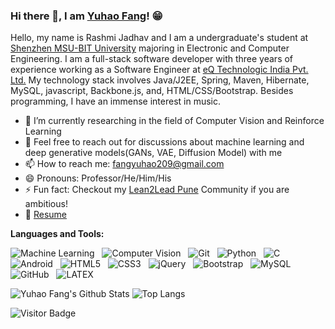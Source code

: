 ### Hi there 👋, I am [Yuhao Fang](https://github.com/Denis-fang/)! 😁
<!--
**rusty-sj/rusty-sj** is a ✨ _special_ ✨ repository because its `README.md` (this file) appears on your GitHub profile.
Here are some ideas to get you started:

- 🔭 I’m currently working on ...
- 🌱 I’m currently learning ...
- 👯 I’m looking to collaborate on ...
- 🤔 I’m looking for help with ...
- 💬 Ask me about ...
- 📫 How to reach me: ...
- 😄 Pronouns: ...
- ⚡ Fun fact: ...
- 🤔 I’m looking for help with Statistics
- 👯 I’m looking to collaborate on ...
-->

Hello, my name is Rashmi Jadhav and I am a undergraduate's student at [Shenzhen MSU-BIT University](https://www.smbu.edu.cn/) majoring in Electronic and Computer Engineering. I am a full-stack software developer with three years of experience working as a Software Engineer at [eQ Technologic India Pvt. Ltd.](https://www.1eq.com/) My technology stack involves Java/J2EE, Spring, Maven, Hibernate, MySQL, javascript, Backbone.js, and, HTML/CSS/Bootstrap. Besides programming, I have an immense interest in music.

- 🔭 I’m currently researching in the field of Computer Vision and Reinforce Learning
- 💬 Feel free to reach out for discussions about machine learning and deep generative models(GANs, VAE, Diffusion Model) with me
- 📫 How to reach me: fangyuhao209@gmail.com
- 😄 Pronouns: Professor/He/Him/His
- ⚡ Fun fact: Checkout my [Lean2Lead Pune](https://www.linkedin.com/in/lean2lead-pune-bbb92a169) Community if you are ambitious!
- 📝 [Resume](https://rusty-sj.github.io/media/Rashmi_Jadhav.pdf)

**Languages and Tools:** 

![Machine Learning](https://img.shields.io/badge/-Machine%20Learning-black?logo=python&style=social)&nbsp;&nbsp;
![Computer Vision](https://img.shields.io/badge/-Computer%20Vision-black?logo=python&style=social)&nbsp;&nbsp;
![Git](https://img.shields.io/badge/-Git-black?logo=git&style=social)&nbsp;&nbsp;
![Python](https://img.shields.io/badge/-Python-black?logo=Python&style=social)&nbsp;&nbsp;
![C](https://img.shields.io/badge/-C-black?logo=c&style=social)&nbsp;&nbsp;
![Android](https://img.shields.io/badge/-Android-black?logo=android&style=social)&nbsp;&nbsp;
![HTML5](https://img.shields.io/badge/-HTML5-black?logo=html5&style=social)&nbsp;&nbsp;
![CSS3](https://img.shields.io/badge/-CSS3-black?logo=css3&style=social)&nbsp;&nbsp;
![jQuery](https://img.shields.io/badge/-jQuery-black?logo=jquery&style=social)&nbsp;&nbsp;
![Bootstrap](https://img.shields.io/badge/-Bootstrap-black?logo=bootstrap&style=social)&nbsp;&nbsp;
![MySQL](https://img.shields.io/badge/-MySQL-black?logo=mysql&style=social)&nbsp;&nbsp;
![GitHub](https://img.shields.io/badge/-GitHub-black?logo=github&style=social)&nbsp;&nbsp;
![LATEX](https://img.shields.io/badge/-LATEX-black?logo=latex&style=social)&nbsp;&nbsp;

![Yuhao Fang's Github Stats](https://github-readme-stats.vercel.app/api?username=Denis-fang&count_private=true&show_icons=true&include_all_commits=true)
![Top Langs](https://github-readme-stats.vercel.app/api/top-langs/?username=Denis-fang&hide=TeX&layout=compact)

![Visitor Badge](https://visitor-badge.laobi.icu/badge?page_id=Denis-fang)


